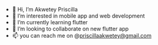 - 👋 Hi, I’m Akwetey Priscilla 
- 👀 I’m interested in mobile app and web development 
- 🌱 I’m currently learning flutter
- 💞️ I’m looking to collaborate on new flutter app
- 📫 you can reach me on @priscillaakwetey@gmail.com

<!---
Priscy-code/Priscy-code is a ✨ special ✨ repository because its `README.md` (this file) appears on your GitHub profile.
You can click the Preview link to take a look at your changes.
--->
